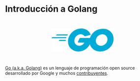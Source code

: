 # Introducción a Golang

<div align="center">
  	<img style="margin: 2em 0 2em 0; width: 40%" src="./images/go-logo.png" alt="golang logo"/>
</div>

[Go (a.k.a. Golang)][go] es un lenguaje de programación open source desarrollado por Google y muchos [contribuyentes][contributors].

[contributors]: https://golang.org/CONTRIBUTORS
[go]: https://golang.org/
